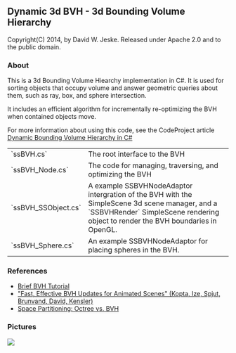 ## Dynamic 3d BVH - 3d Bounding Volume Hierarchy

Copyright(C) 2014, by David W. Jeske. Released under Apache 2.0 and to the public domain.

### About

This is a 3d Bounding Volume Hiearchy implementation in C#. It is used for sorting objects that occupy 
volume and answer geometric queries about them, such as ray, box, and sphere intersection. 

It includes an efficient algorithm for incrementally re-optimizing the BVH when contained objects move. 

For more information about using this code, see the CodeProject article [Dynamic Bounding Volume Hierarchy in C#](https://www.codeproject.com/Articles/832957/Dynamic-Bounding-Volume-Hiearchy-in-Csharp)

<table>
<tr>
<td>`ssBVH.cs`</td>
<td> The root interface to the BVH </td></tr>
<tr>
<td>`ssBVH_Node.cs`</td>
<td> The code for managing, traversing, and optimizing the BVH </td></tr>
<tr>
<td>`ssBVH_SSObject.cs`</td>
<td> A example SSBVHNodeAdaptor intergration of the BVH with the SimpleScene 3d scene manager, and a `SSBVHRender` SimpleScene rendering object to render the BVH boundaries in OpenGL. </td></tr>
<tr>
<td>`ssBVH_Sphere.cs`</td>
<td> An example SSBVHNodeAdaptor for placing spheres in the BVH.</td></tr>
</table>

### References

* [Brief BVH Tutorial](http://www.3dmuve.com/3dmblog/?p=182)
* ["Fast, Effective BVH Updates for Animated Scenes" (Kopta, Ize, Spjut, Brunvand, David, Kensler)](https://github.com/jeske/SimpleScene/blob/master/SimpleScene/Util/ssBVH/docs/BVH_fast_effective_updates_for_animated_scenes.pdf)
* [Space Partitioning: Octree vs. BVH](http://thomasdiewald.com/blog/?p=1488)

### Pictures

<img src="https://www.codeproject.com/KB/openGL/832957/Screen_Shot_2014-11-15_at_9.42.26_AM.png">
